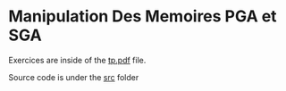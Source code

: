 # Manipulation Des Memoires PGA et SGA

Exercices are inside of the [tp.pdf](./assets/tp.pdf) file.

Source code is under the [src](./src/) folder
